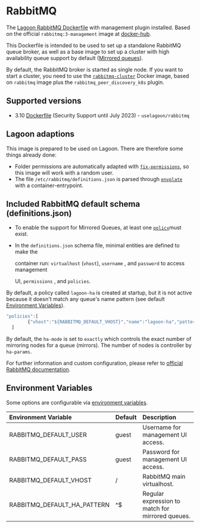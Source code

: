 # RabbitMQ

The [Lagoon RabbitMQ Dockerfile](https://github.com/uselagoon/lagoon-images/blob/main/images/rabbitmq/Dockerfile) with management plugin installed. Based on the official `rabbitmq:3-management` image at [docker-hub](https://hub.docker.com/_/rabbitmq).

This Dockerfile is intended to be used to set up a standalone RabbitMQ queue broker, as well as a base image to set up a cluster with high availability queue support by default \([Mirrored queues](https://www.rabbitmq.com/ha.html)\).

By default, the RabbitMQ broker is started as single node. If you want to start a cluster, you need to use the [`rabbitmq-cluster`](https://github.com/uselagoon/lagoon-images/blob/main/images/rabbitmq-cluster/Dockerfile) Docker image, based on `rabbitmq` image plus the `rabbitmq_peer_discovery_k8s` plugin.

## Supported versions

* 3.10 [Dockerfile](https://github.com/uselagoon/lagoon-images/blob/main/images/rabbitmq/Dockerfile) (Security Support until July 2023) - `uselagoon/rabbitmq`

## Lagoon adaptions

This image is prepared to be used on Lagoon. There are therefore some things already done:

* Folder permissions are automatically adapted with [`fix-permissions`](https://github.com/uselagoon/lagoon-images/blob/main/images/commons/fix-permissions), so this image will work with a random user.
* The file `/etc/rabbitmq/definitions.json` is parsed through [`envplate`](https://github.com/kreuzwerker/envplate) with a container-entrypoint.

## Included RabbitMQ default schema \(definitions.json\)

* To enable the support for Mirrored Queues, at least one [`policy`](https://www.rabbitmq.com/parameters.html#policies)must exist.
* In the `definitions.json` schema file, minimal entities are defined to make the

  container run: `virtualhost` \(`vhost`\), `username` , and `password` to access management

  UI, `permissions` , and `policies`.

By default, a policy called `lagoon-ha` is created at startup, but it is not active because it doesn't match any queue's name pattern \(see default [Environment Variables](rabbitmq.md#environment-variables)\).

```javascript title="definitions.json"
"policies":[
        {"vhost":"${RABBITMQ_DEFAULT_VHOST}","name":"lagoon-ha","pattern":"${RABBITMQ_DEFAULT_HA_PATTERN}", "definition":{"ha-mode":"exactly","ha-params":2,"ha-sync-mode":"automatic","ha-sync-batch-size":5}}
  ]
```

By default, the `ha-mode` is set to `exactly` which controls the exact number of mirroring nodes for a queue \(mirrors\). The number of nodes is controller by `ha-params`.

For further information and custom configuration, please refer to [official RabbitMQ documentation](https://www.rabbitmq.com/ha.html).

## Environment Variables

Some options are configurable via [environment
variables](../using-lagoon-advanced/environment-variables.md).

| Environment Variable        | Default | Description                                      |
| :-------------------------- | :------ | :----------------------------------------------- |
| RABBITMQ_DEFAULT_USER       | guest   | Username for management UI access.               |
| RABBITMQ_DEFAULT_PASS       | guest   | Password for management UI access.               |
| RABBITMQ_DEFAULT_VHOST      | /       | RabbitMQ main virtualhost.                       |
| RABBITMQ_DEFAULT_HA_PATTERN | ^$      | Regular expression to match for mirrored queues. |
